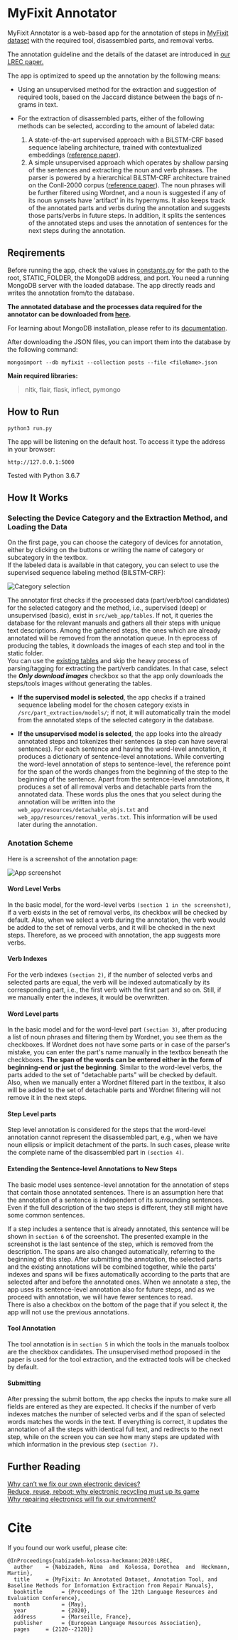 #   MyFixit Annotator            
            
MyFixit Annotator is a web-based app for the annotation of steps in [MyFixit dataset](https://github.com/rub-ksv/MyFixit-Dataset) with the required tool, disassembled parts, and removal verbs.              

The annotation guideline and the details of the dataset are introduced in [our LREC paper.](http://www.lrec-conf.org/proceedings/lrec2020/pdf/2020.lrec-1.260.pdf)          
            
The app is optimized to speed up the annotation by the following means:            
            
 - Using an unsupervised method for the extraction and suggestion of required tools, based on the Jaccard distance between the bags of n-grams in text.  
               
 - For the extraction of disassembled parts, either of the following methods can be selected, according to the amount of labeled data:            
   1. A state-of-the-art supervised approach with a BiLSTM-CRF based sequence labeling architecture, trained with contextualized embeddings ([reference paper](https://www.aclweb.org/anthology/N19-1078.pdf)).              
   2. A simple unsupervised approach which operates by shallow parsing of the sentences and extracting the noun and verb phrases. The parser is powered by a hierarchical BiLSTM-CRF architecture trained on the Conll-2000 corpus ([reference paper](https://www.aclweb.org/anthology/C18-1139.pdf)). The noun phrases will be further filtered using Wordnet, and a noun is suggested if any of its noun synsets have 'artifact' in its hypernyms. It also keeps track of the annotated parts and verbs during the annotation and suggests those parts/verbs in future steps. In addition, it splits the sentences of the annotated steps and uses the annotation of sentences for the next steps during the annotation.            
            
## Reqirements            
            
Before running the app, check the values in [constants.py](src/web_app/constants.py) for the path to the root, STATIC_FOLDER, the MongoDB address, and port. You need a running MongoDB server with the loaded database. The app directly reads and writes the annotation from/to the database. 

**The annotated database and the processes data required for the annotator can be downloaded from [here](https://github.com/rub-ksv/MyFixit-Dataset).**  

For learning about MongoDB installation, please refer to its [documentation](https://docs.mongodb.com/manual/installation/).

After downloading the JSON files, you can import them into the database by the following command:

    mongoimport --db myfixit --collection posts --file <fileName>.json   
    
**Main required libraries:**   
> nltk, flair, flask, inflect, pymongo   


## How to Run            
    python3 run.py

The app will be listening on the default host. To access it type the address in your browser:

    http://127.0.0.1:5000

Tested with Python 3.6.7
            
## How It Works            
  
### Selecting the Device Category and the Extraction Method, and Loading the Data  
On the first page, you can choose the category of devices for annotation, either by clicking on the buttons or writing the name of category or subcategory in the textbox.    
If the labeled data is available in that category, you can select to use the supervised sequence labeling method (BILSTM-CRF):             
            
![Category selection](src/web_app/static/images/category_selection.png?raw=true)            
            
The annotator first checks if the processed data (part/verb/tool candidates) for the selected category and the method, i.e., supervised (deep) or unsupervised (basic), exist in `src/web_app/tables`. If not, it queries the database for the relevant manuals and gathers all their steps with unique text descriptions. Among the gathered steps, the ones which are already annotated will be removed from the annotation queue. In th eprocess of producing the tables, it downloads the images of each step and tool in the static folder.    
You can use the [existing tables](https://github.com/rub-ksv/MyFixit-Dataset) and skip the heavy process of parsing/tagging for extracting the part/verb candidates. In that case, select the ***Only download images*** checkbox so that the app only downloads the steps/tools images without generating the tables.               

- **If the supervised model is selected**, the app checks if a trained sequence labeling model for the chosen category exists in `/src/part_extraction/models/`; if not, it will automatically train the model from the annotated steps of the selected category in the database.
            
- **If the unsupervised model is selected**, the app looks into the already annotated steps and tokenizes their sentences (a step can have several sentences). For each sentence and having the word-level annotation, it produces a dictionary of sentence-level annotations. While converting the word-level annotation of steps to sentence-level, the reference point for the span of the words changes from the beginning of the step to the beginning of the sentence. Apart from the sentence-level annotations, it produces a set of all removal verbs and detachable parts from the annotated data. These words plus the ones that you select during the annotation will be written into the `web_app/resources/detachable_objs.txt` and `web_app/resources/removal_verbs.txt`. This information will be used later during the annotation.            
  
  
### Anotation Scheme  
  
Here is a screenshot of the annotation page:            
            
![App screenshot](src/web_app/static/images/step.png?raw=true)      
   
#### Word Level Verbs            
In the basic model, for the word-level verbs `(section 1 in the screenshot)`, if a verb exists in the set of removal verbs, its checkbox will be checked by default. Also, when we select a verb during the annotation, the verb would be added to the set of removal verbs, and it will be checked in the next steps. Therefore, as we proceed with annotation, the app suggests more verbs.  
            
#### Verb Indexes            
For the verb indexes `(section 2)`, if the number of selected verbs and selected parts are equal, the verb will be indexed automatically by its corresponding part, i.e., the first verb with the first part and so on. Still, if we manually enter the indexes, it would be overwritten.            
            
#### Word Level parts            
In the basic model and for the word-level part `(section 3)`, after producing a list of noun phrases and filtering them by Wordnet, you see them as the checkboxes.  If Wordnet does not have some parts or in case of the parser's mistake, you can enter the part's name manually in the textbox beneath the checkboxes. **The span of the words can be entered either in the form of beginning-end or just the beginning**. Similar to the word-level verbs, the parts added to the set of "detachable parts" will be checked by default. Also, when we manually enter a Wordnet filtered part in the textbox, it also will be added to the set of detachable parts and Wordnet filtering will not remove it in the next steps.            
            
#### Step Level parts   
Step level annotation is considered for the steps that the word-level annotation cannot represent the disassembled part, e.g., when we have noun ellipsis or implicit detachment of the parts. In such cases, please write the complete name of the disassembled part in `(section 4)`.    
  
#### Extending the Sentence-level Annotations to New Steps            
            
The basic model uses sentence-level annotation for the annotation of steps that contain those annotated sentences. There is an assumption here that the annotation of a sentence is independent of its surrounding sentences. Even if the full description of the two steps is different, they still might have some common sentences.            
            
If a step includes a sentence that is already annotated, this sentence will be shown in `section 6` of the screenshot. The presented example in the screenshot is the last sentence of the step, which is removed from the description. The spans are also changed automatically, referring to the beginning of this step. After submitting the annotation, the selected parts and the existing annotations will be combined together, while the parts' indexes and spans will be fixes automatically according to the parts that are selected after and before the annotated ones. When we annotate a step, the app uses its sentence-level annotation also for future steps, and as we proceed with annotation, we will have fewer sentences to read.  
There is also a checkbox on the bottom of the page that if you select it, the app will not use the previous annotations.   
#### Tool Annotation            
            
            
The tool annotation is in `section 5` in which the tools in the manuals toolbox are the checkbox candidates. The unsupervised method proposed in the paper is used for the tool extraction, and the extracted tools will be checked by default.                        
            
#### Submitting            
After pressing the submit bottom, the app checks the inputs to make sure all fields are entered as they are expected. It checks if the number of verb indexes matches the number of selected verbs and if the span of selected words matches the words in the text. If everything is correct, it updates the annotation of all the steps with identical full text, and redirects to the next step, while on the screen you can see how many steps are updated with which information in the previous step `(section 7)`.

## Further Reading
[Why can’t we fix our own electronic devices?](https://theconversation.com/why-cant-we-fix-our-own-electronic-devices-77601)   
[Reduce, reuse, reboot: why electronic recycling must up its game](https://www.theguardian.com/environment/2017/nov/20/electronic-recycling-e-waste-2017-gadgets)  
[Why repairing electronics will fix our environment?](https://medium.com/if-you-want-to/repair-electronics-to-fix-our-environment-12f693d55754)

# Cite
If you found our work useful, please cite:

    @InProceedings{nabizadeh-kolossa-heckmann:2020:LREC,
      author    = {Nabizadeh, Nima  and  Kolossa, Dorothea  and  Heckmann, Martin},
      title     = {MyFixit: An Annotated Dataset, Annotation Tool, and Baseline Methods for Information Extraction from Repair Manuals},
      booktitle      = {Proceedings of The 12th Language Resources and Evaluation Conference},
      month          = {May},
      year           = {2020},
      address        = {Marseille, France},
      publisher      = {European Language Resources Association},
      pages     = {2120--2128}}
